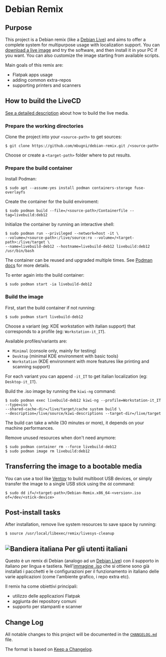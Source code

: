# Debian Remix

## Purpose
This project is a Debian remix (like a [Debian Live][01]) and aims to offer a complete system for multipurpose usage with localization support. You can [download a live image][02] and try the software, and then install it in your PC if you want.
You can also customize the image starting from available scripts.

Main goals of this remix are:
* Flatpak apps usage
* adding common extra-repos
* supporting printers and scanners

## How to build the LiveCD
[See a detailed description][03] about how to build the live media.

### Prepare the working directories
Clone the project into your `<source-path>` to get sources:

```shell
$ git clone https://github.com/mbugni/debian-remix.git /<source-path>
```

Choose or create a `<target-path>` folder where to put results.

### Prepare the build container
Install Podman:

```shell
$ sudo apt --assume-yes install podman containers-storage fuse-overlayfs
```

Create the container for the build enviroment:

```shell
$ sudo podman build --file=/<source-path>/Containerfile --tag=livebuild:deb12
```

Initialize the container by running an interactive shell:

```shell
$ sudo podman run --privileged --network=host -it \
--volume=/<source-path>:/live/source:ro --volume=/<target-path>:/live/target \
--name=livebuild-deb12 --hostname=livebuild-deb12 livebuild:deb12 /usr/bin/bash
```

The container can be reused and upgraded multiple times. See [Podman docs][06] for more details.

To enter again into the build container:

```shell
$ sudo podman start -ia livebuild-deb12
```

### Build the image
First, start the build container if not running:

```shell
$ sudo podman start livebuild-deb12
```

Choose a variant (eg: KDE workstation with italian support) that corresponds to a profile (eg: `Workstation-it_IT`).

Available profiles/variants are:
* `Minimal` (console only, mainly for testing)
* `Desktop` (minimal KDE environment with basic tools)
* `Workstation` (KDE environment with more features like printing and scanning support)

For each variant you can append `-it_IT` to get italian localization (eg: `Desktop-it_IT`).

Build the .iso image by running the `kiwi-ng` command:

```shell
$ sudo podman exec livebuild-deb12 kiwi-ng --profile=Workstation-it_IT --type=iso \
--shared-cache-dir=/live/target/cache system build \
--description=/live/source/kiwi-descriptions --target-dir=/live/target
```

The build can take a while (30 minutes or more), it depends on your machine performances.

Remove unused resources when don't need anymore:

```shell
$ sudo podman container rm --force livebuild-deb12
$ sudo podman image rm livebuild:deb12
```

## Transferring the image to a bootable media
You can use a tool like [Ventoy][07] to build multiboot USB devices, or simply transfer the image to a single
USB stick using the `dd` command:

```shell
$ sudo dd if=/<target-path>/Debian-Remix.x86_64-<version>.iso of=/dev/<stick-device>
```

## Post-install tasks
After installation, remove live system resources to save space by running:

```shell
$ source /usr/local/libexec/remix/livesys-cleanup
```

## ![Bandiera italiana][04] Per gli utenti italiani
Questo è un remix di Debian (analogo ad un [Debian Live][01]) con il supporto in italiano per lingua e tastiera. Nell'[immagine .iso][02] che si ottiene sono già installati i pacchetti e le configurazioni per il funzionamento in italiano delle varie applicazioni (come l'ambiente grafico, i repo extra etc).

Il remix ha come obiettivi principali:
* utilizzo delle applicazioni Flatpak
* aggiunta dei repository comuni
* supporto per stampanti e scanner

## Change Log
All notable changes to this project will be documented in the [`CHANGELOG.md`](CHANGELOG.md) file.

The format is based on [Keep a Changelog][05].

[01]: https://www.debian.org/devel/debian-live/
[02]: https://github.com/mbugni/debian-remix/releases
[03]: https://osinside.github.io/kiwi
[04]: http://flagpedia.net/data/flags/mini/it.png
[05]: https://keepachangelog.com/
[06]: https://docs.podman.io/
[07]: https://www.ventoy.net/